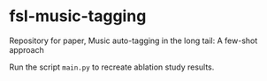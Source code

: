 # fsl-music-tagging
Repository for paper, Music auto-tagging in the long tail: A few-shot approach

Run the script `main.py` to recreate ablation study results. 